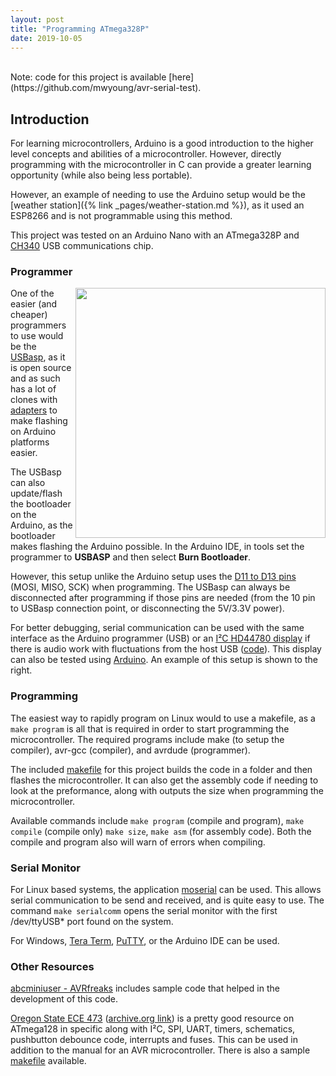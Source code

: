 ```yaml
---
layout: post
title: "Programming ATmega328P"
date: 2019-10-05
---
```

<br>
Note: code for this project is available
[here](https://github.com/mwyoung/avr-serial-test).

## Introduction
For learning microcontrollers, Arduino is a good introduction to the higher level concepts
and abilities of a microcontroller. However, directly programming with the microcontroller
in C can provide a greater learning opportunity (while also being less portable).

However, an example of needing to use the Arduino setup would be the [weather station]({%
link _pages/weather-station.md %}), as it used an ESP8266 and is not programmable using
this method.

This project was tested on an Arduino Nano with an ATmega328P and
[CH340](https://cdn.sparkfun.com/datasheets/Dev/Arduino/Other/CH340DS1.PDF) USB
communications chip.

### Programmer
<img align="right" height="400"
src="https://user-images.githubusercontent.com/10273995/65840436-fe0dc880-e2cd-11e9-9c16-e0c4f4990c73.jpg"/>
One of the easier (and cheaper) programmers to use would be the
[USBasp](https://www.fischl.de/usbasp/), as it is open source and as such has a lot of
clones with [adapters](https://images-na.ssl-images-amazon.com/images/I/413VwJ9UxQL.jpg)
to make flashing on Arduino platforms easier.

The USBasp can also update/flash the bootloader on the Arduino, as the bootloader makes
flashing the Arduino possible. In the Arduino IDE, in tools set the programmer to
**USBASP** and then select **Burn Bootloader**.

However, this setup unlike the Arduino setup uses the [D11 to D13
pins](https://www.arduino.cc/en/uploads/Main/Arduino_Nano-Rev3.2-SCH.pdf) (MOSI, MISO,
SCK) when programming. The USBasp can always be disconnected after programming if those
pins are needed (from the 10 pin to USBasp connection point, or disconnecting the 5V/3.3V
power).

For better debugging, serial communication can be used with the same interface as the
Arduino programmer (USB) or an [I²C HD44780
display](https://www.sunfounder.com/learn/sensor-kit-v2-0-for-arduino/lesson-1-display-by-i2c-lcd1602-sensor-kit-v2-0-for-arduino.html)
if there is audio work with fluctuations from the host USB
([code](http://davidegironi.blogspot.com/2013/06/an-avr-atmega-library-for-hd44780-based.html)). This display can also be tested using [Arduino](https://github.com/enjoyneering/LiquidCrystal_I2C).
An example of this setup is shown to the right.

### Programming

The easiest way to rapidly program on Linux would to use a makefile, as a `make program`
is all that is required in order to start programming the microcontroller. The required
programs include make (to setup the compiler), avr-gcc (compiler), and avrdude (programmer).

The included [makefile](https://github.com/mwyoung/avr-serial-test/blob/master/makefile)
for this project builds the code in a folder and then flashes the microcontroller. It can
also get the assembly code if needing to look at the preformance, along with outputs the
size when programming the microcontroller.

Available commands include `make program` (compile and program), `make compile` (compile
only) `make size`, `make asm` (for assembly code). Both the compile and program also will
warn of errors when compiling.

### Serial Monitor
For Linux based systems, the application
[moserial](https://wiki.gnome.org/action/show/Apps/Moserial) can be used. This allows
serial communication to be send and received, and is quite easy to use. The command `make
serialcomm` opens the serial monitor with the first /dev/ttyUSB\* port found on the
system.

For Windows, [Tera Term](https://ttssh2.osdn.jp/index.html.en),
[PuTTY](https://www.chiark.greenend.org.uk/~sgtatham/putty/), or the Arduino IDE can be
used.

### Other Resources
[abcminiuser -
AVRfreaks](https://www.avrfreaks.net/forum/tut-soft-using-usart-serial-communications)
includes sample code that helped in the development of this code.

[Oregon State ECE 473](http://classes.engr.oregonstate.edu/eecs/fall2017/ece473-001/)
([archive.org
link](https://web.archive.org/web/20181026192456/http://classes.engr.oregonstate.edu/eecs/fall2017/ece473-001/))
is a pretty good resource on ATmega128 in specific along with I²C, SPI, UART, timers,
schematics, pushbutton debounce code, interrupts and fuses. This can be used in addition
to the manual for an AVR microcontroller. There is also a sample
[makefile](https://web.archive.org/web/20191030214411/http://web.engr.oregonstate.edu/~traylor/ece473/labs/11_labs/lab1/Makefile)
available.
